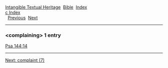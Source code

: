 [Intangible Textual Heritage](../../index)  [Bible](../index) 
[Index](index)   
[c Index](_c_)  
  [Previous](c02381)  [Next](c02383) 

------------------------------------------------------------------------

### &lt;complaining&gt; 1 entry

[Psa 144:14](../kjv/psa144.htm#014)  

------------------------------------------------------------------------

[Next: complaint (7)](c02383)
